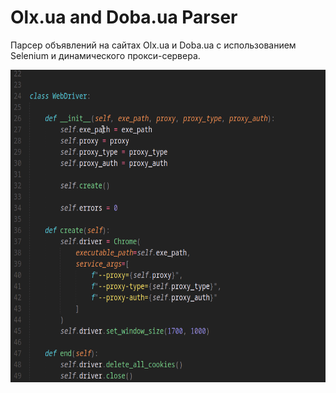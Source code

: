 # Olx.ua and Doba.ua Parser

Парсер объявлений на сайтах Olx.ua и Doba.ua с использованием Selenium и динамического прокси-сервера.

<p align="center">
	<img src="./screenshot.png" height="500px"/>
</p>